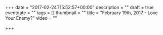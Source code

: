 +++
date = "2017-02-24T15:52:57+00:00"
description = ""
draft = true
eventdate = ""
tags = []
thumbnail = ""
title = "February 19th, 2017 - Love Your Enemy?"
video = ""

+++
